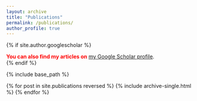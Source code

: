 ```yaml
---
layout: archive
title: "Publications"
permalink: /publications/
author_profile: true
---
```


{% if site.author.googlescholar %}
  <div class="wordwrap"><font color="#FF0000"><strong>You can also find my articles on</strong></font> <a href="{{site.author.googlescholar}}" target="_blank">my Google Scholar profile</a>.</div>
{% endif %}

{% include base_path %}

{% for post in site.publications reversed %}
  {% include archive-single.html %}
{% endfor %}
